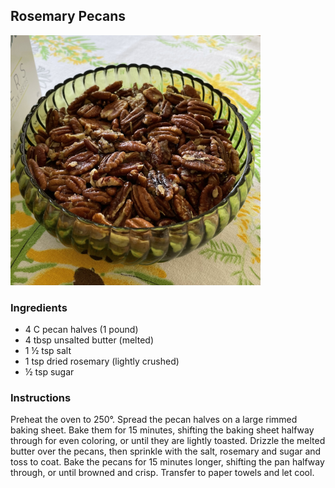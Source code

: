 ## Rosemary Pecans

<img src="../img/RP_01.jpg" alt="Rosemary pecans" width="400"/>

### Ingredients
- 4 C pecan halves (1 pound)
- 4 tbsp unsalted butter (melted)
- 1 ½ tsp salt
- 1 tsp dried rosemary (lightly crushed)
- ½ tsp sugar

### Instructions
Preheat the oven to 250°. Spread the pecan halves on a large rimmed baking sheet. Bake them for 15 minutes, shifting the baking sheet halfway through for even coloring, or until they are lightly toasted. Drizzle the melted butter over the pecans, then sprinkle with the salt, rosemary and sugar and toss to coat. Bake the pecans for 15 minutes longer, shifting the pan halfway through, or until browned and crisp. Transfer to paper towels and let cool.